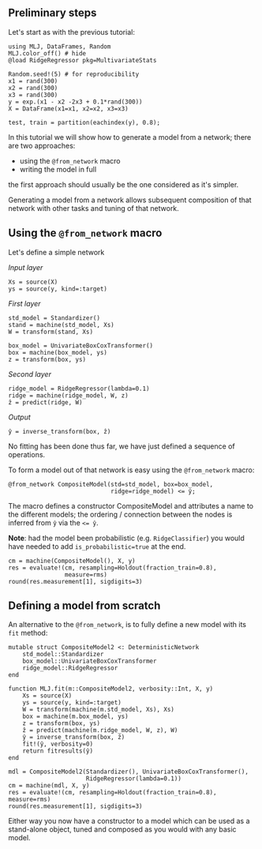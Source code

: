 <!--This file was generated, do not modify it.-->
## Preliminary steps

Let's start as with the previous tutorial:

```julia:ex1
using MLJ, DataFrames, Random
MLJ.color_off() # hide
@load RidgeRegressor pkg=MultivariateStats

Random.seed!(5) # for reproducibility
x1 = rand(300)
x2 = rand(300)
x3 = rand(300)
y = exp.(x1 - x2 -2x3 + 0.1*rand(300))
X = DataFrame(x1=x1, x2=x2, x3=x3)

test, train = partition(eachindex(y), 0.8);
```

In this tutorial we will show how to generate a model from a network; there are two approaches:
* using the `@from_network` macro
* writing the model in full

the first approach should usually be the one considered as it's simpler.

Generating a model from a network allows subsequent composition of that network with other tasks and tuning of that network.

## Using the `@from_network` macro

Let's define a simple network

_Input layer_

```julia:ex2
Xs = source(X)
ys = source(y, kind=:target)
```

_First layer_

```julia:ex3
std_model = Standardizer()
stand = machine(std_model, Xs)
W = transform(stand, Xs)

box_model = UnivariateBoxCoxTransformer()
box = machine(box_model, ys)
z = transform(box, ys)
```

_Second layer_

```julia:ex4
ridge_model = RidgeRegressor(lambda=0.1)
ridge = machine(ridge_model, W, z)
ẑ = predict(ridge, W)
```

_Output_

```julia:ex5
ŷ = inverse_transform(box, ẑ)
```

No fitting has been done thus far, we have just defined a sequence of operations.

To form a model out of that network is easy using the `@from_network` macro:

```julia:ex6
@from_network CompositeModel(std=std_model, box=box_model,
                             ridge=ridge_model) <= ŷ;
```

The macro defines a constructor CompositeModel and attributes a name to the
different models; the ordering / connection between the nodes is inferred
from `ŷ` via the `<= ŷ`.

**Note**: had the model been probabilistic (e.g. `RidgeClassifier`) you would have needed to add `is_probabilistic=true` at the end.

```julia:ex7
cm = machine(CompositeModel(), X, y)
res = evaluate!(cm, resampling=Holdout(fraction_train=0.8),
                measure=rms)
round(res.measurement[1], sigdigits=3)
```

## Defining a model from scratch

An alternative to the `@from_network`, is to fully define a new model with its `fit` method:

```julia:ex8
mutable struct CompositeModel2 <: DeterministicNetwork
    std_model::Standardizer
    box_model::UnivariateBoxCoxTransformer
    ridge_model::RidgeRegressor
end

function MLJ.fit(m::CompositeModel2, verbosity::Int, X, y)
    Xs = source(X)
    ys = source(y, kind=:target)
    W = transform(machine(m.std_model, Xs), Xs)
    box = machine(m.box_model, ys)
    z = transform(box, ys)
    ẑ = predict(machine(m.ridge_model, W, z), W)
    ŷ = inverse_transform(box, ẑ)
    fit!(ŷ, verbosity=0)
    return fitresults(ŷ)
end

mdl = CompositeModel2(Standardizer(), UnivariateBoxCoxTransformer(),
                      RidgeRegressor(lambda=0.1))
cm = machine(mdl, X, y)
res = evaluate!(cm, resampling=Holdout(fraction_train=0.8), measure=rms)
round(res.measurement[1], sigdigits=3)
```

Either way you now have a constructor to a  model which can be used as a stand-alone object, tuned and composed as you would with any basic model.

